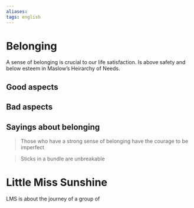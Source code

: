 ```yaml
---
aliases: 
tags: english
---
```

# Belonging

A sense of belonging is crucial to our life satisfaction. Is above safety and below esteem in Maslow’s Heirarchy of Needs.

## Good aspects

## Bad aspects

## Sayings about belonging
> Those who have a strong sense of belonging have the courage to be imperfect

> Sticks in a bundle are unbreakable

# Little Miss Sunshine
LMS is about the journey of a group of 